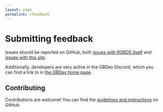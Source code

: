 ```yaml
---
layout: page
permalink: /feedback
---
```


# Submitting feedback

Issues should be reported on GitHub, both [issues with RGBDS itself](https://github.com/gbdev/rgbds/issues) and [issues with this site](https://github.com/gbdev/rgbds-www/issues).

Additionally, developers are very active in the GBDev Discord, which you can find a link to in [the GBDev home page](https://gbdev.io).

## Contributing

Contributions are welcome! You can find the [guidelines and instructions](https://github.com/gbdev/rgbds/blob/master/CONTRIBUTING.rst) on GitHub.
